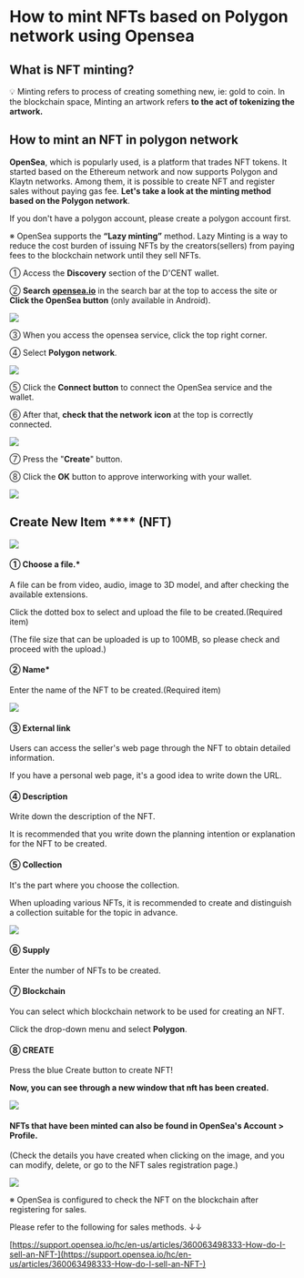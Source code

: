 # How to mint NFTs based on Polygon network using Opensea

## What is NFT minting? &#x20;

💡 Minting refers to process of creating something new, ie: gold to coin. In the blockchain space, Minting an artwork refers **to the act of tokenizing the artwork.**



## How to mint an NFT in polygon network

**OpenSea**, which is popularly used, is a platform that trades NFT tokens. It started based on the Ethereum network and now supports Polygon and Klaytn networks. Among them, it is possible to create NFT and register sales without paying gas fee. **Let's take a look at the minting method based on the Polygon network**.



If you don't have a polygon account, please create a polygon account first.



※ OpenSea supports the **“Lazy minting”** method. Lazy Minting is a way to reduce the cost burden of issuing NFTs by the creators(sellers) from paying fees to the blockchain network until they sell NFTs.



① Access the **Discovery** section of the D'CENT wallet.

②  **Search** [**opensea.io**](http://opensea.io) in the search bar at the top to access the site or **Click the OpenSea button** (only available in Android).

![](../.gitbook/assets/1\(en\).png)

③ When you access the opensea service, click the top right corner.

④ Select **Polygon network**.

![](<../.gitbook/assets/2 (12).png>)

⑤ Click the **Connect button** to connect the OpenSea service and the wallet.

⑥ After that, **check that the network** **icon** at the top is correctly connected.

![](<../.gitbook/assets/3 (12).png>)

⑦ Press the "**Create**" button.

⑧ Click the **OK** button to approve interworking with your wallet.

![](<../.gitbook/assets/4 (7).png>)



## Create New Item **** (NFT)

![](<../.gitbook/assets/5 (6).png>)

#### ① Choose a file.\*

A file can be from video, audio, image to 3D model, and after checking the available extensions.

Click the dotted box to select and upload the file to be created.(Required item)

(The file size that can be uploaded is up to 100MB, so please check and proceed with the upload.)

#### ② Name\*

Enter the name of the NFT to be created.(Required item)

![](<../.gitbook/assets/6 (5).png>)

#### ③ External link

Users can access the seller's web page through the NFT to obtain detailed information.

If you have a personal web page, it's a good idea to write down the URL.

#### ④ Description

Write down the description of the NFT.

It is recommended that you write down the planning intention or explanation for the NFT to be created.

#### ⑤ Collection

It's the part where you choose the collection.

When uploading various NFTs, it is recommended to create and distinguish a collection suitable for the topic in advance.

![](<../.gitbook/assets/7 (5).png>)

#### ⑥ **Supply**

Enter the number of NFTs to be created.

#### ⑦ Blockchain

You can select which blockchain network to be used for creating an NFT.

Click the drop-down menu and select **Polygon**.

#### ⑧ CREATE

Press the blue Create button to create NFT!



**Now, you can see through a new window that nft has been created.**

![](<../.gitbook/assets/8 (5).png>)

#### NFTs that have been minted can also be found in OpenSea's Account > Profile.

(Check the details you have created when clicking on the image, and you can modify, delete, or go to the NFT sales registration page.)

![](<../.gitbook/assets/10 (5).png>)

※ OpenSea is configured to check the NFT on the blockchain after registering for sales.

Please refer to the following for sales methods. ↓↓

[https://support.opensea.io/hc/en-us/articles/360063498333-How-do-I-sell-an-NFT-](https://support.opensea.io/hc/en-us/articles/360063498333-How-do-I-sell-an-NFT-)
